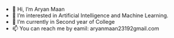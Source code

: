 - 👋 Hi, I’m Aryan Maan
- 👀 I’m interested in Artificial Intelligence and Machine Learning.
- 🌱 I’m currently in Second year of College
- 📫 You can reach me by eamil: aryanmaan23192gmail.com

<!---
aryann2319/aryann2319 is a ✨ special ✨ repository because its `README.md` (this file) appears on your GitHub profile.
You can click the Preview link to take a look at your changes.
--->
